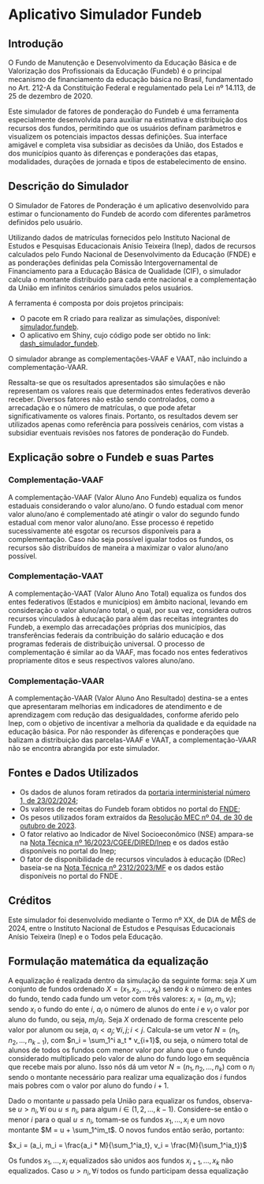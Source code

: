 # Aplicativo Simulador Fundeb

## Introdução

O Fundo de Manutenção e Desenvolvimento da Educação Básica e de Valorização dos Profissionais da Educação (Fundeb) é o principal mecanismo de financiamento da educação básica no Brasil, fundamentado no Art. 212-A da Constituição Federal e regulamentado pela Lei nº 14.113, de 25 de dezembro de 2020.

Este simulador de fatores de ponderação do Fundeb é uma ferramenta especialmente desenvolvida para auxiliar na estimativa e distribuição dos recursos dos fundos, permitindo que os usuários definam parâmetros e visualizem os potenciais impactos dessas definições. Sua interface amigável e completa visa subsidiar as decisões da União, dos Estados e dos municípios quanto às diferenças e ponderações das etapas, modalidades, durações de jornada e tipos de estabelecimento de ensino.

## Descrição do Simulador

O Simulador de Fatores de Ponderação é um aplicativo desenvolvido para estimar o funcionamento do Fundeb de acordo com diferentes parâmetros definidos pelo usuário. 

Utilizando dados de matrículas fornecidos pelo Instituto Nacional de Estudos e Pesquisas Educacionais Anísio Teixeira (Inep), dados de recursos calculados pelo Fundo Nacional de Desenvolvimento da Educação (FNDE) e as ponderações definidas pela Comissão Intergovernamental de Financiamento para a Educação Básica de Qualidade (CIF), o simulador calcula o montante distribuído para cada ente nacional e a complementação da União em infinitos cenários simulados pelos usuários. 

A ferramenta é composta por dois projetos principais:

*	O pacote em R criado para realizar as simulações, disponível: [simulador.fundeb](https://github.com/mellohenrique/simulador.fundeb).
*	O aplicativo em Shiny, cujo código pode ser obtido no link: [dash_simulador_fundeb](https://github.com/mellohenrique/dash_simulador_fundeb).

O simulador abrange as complementações-VAAF e VAAT, não incluindo a complementação-VAAR.

Ressalta-se que os resultados apresentados são simulações e não representam os valores reais que determinados entes federativos deverão receber. Diversos fatores não estão sendo controlados, como a arrecadação e o número de matrículas, o que pode afetar significativamente os valores finais. Portanto, os resultados devem ser utilizados apenas como referência para possíveis cenários, com vistas a subsidiar eventuais revisões nos fatores de ponderação do Fundeb.

##	Explicação sobre o Fundeb e suas Partes

###	Complementação-VAAF

A complementação-VAAF (Valor Aluno Ano Fundeb) equaliza os fundos estaduais considerando o valor aluno/ano. O fundo estadual com menor valor aluno/ano é complementado até atingir o valor do segundo fundo estadual com menor valor aluno/ano. Esse processo é repetido sucessivamente até esgotar os recursos disponíveis para a complementação. Caso não seja possível igualar todos os fundos, os recursos são distribuídos de maneira a maximizar o valor aluno/ano possível.

###	Complementação-VAAT

A complementação-VAAT (Valor Aluno Ano Total) equaliza os fundos dos entes federativos (Estados e municípios) em âmbito nacional, levando em consideração o valor aluno/ano total, o qual, por sua vez, considera outros recursos vinculados à educação para além das receitas integrantes do Fundeb, a exemplo das arrecadações próprias dos municípios, das transferências federais da contribuição do salário educação e dos programas federais de distribuição universal. O processo de complementação é similar ao da VAAF, mas focado nos entes federativos propriamente ditos e seus respectivos valores aluno/ano.

###	Complementação-VAAR

A complementação-VAAR (Valor Aluno Ano Resultado) destina-se a entes que apresentaram melhorias em indicadores de atendimento e de aprendizagem com redução das desigualdades, conforme aferido pelo Inep, com o objetivo de incentivar a melhoria da qualidade e da equidade na educação básica. Por não responder às diferenças e ponderações que balizam a distribuição das parcelas-VAAF e VAAT, a complementação-VAAR não se encontra abrangida por este simulador.

##  Fontes e Dados Utilizados

* Os dados de alunos foram retirados da [portaria interministerial número 1, de 23/02/2024](https://www.gov.br/fnde/pt-br/acesso-a-informacao/acoes-e-programas/financiamento/fundeb/matriculas-da-educacao-basica/copy_of_2024-com-base-na-portaria-interministerial-no-6-de-28-12-2023);
* Os valores de receitas do Fundeb foram obtidos no portal do [FNDE](https://www.gov.br/fnde/pt-br/acesso-a-informacao/acoes-e-programas/financiamento/fundeb/2024-1);
* Os pesos utilizados foram extraídos da [Resolução MEC nº 04, de 30 de outubro de 2023](https://www.gov.br/mec/pt-br/acesso-a-informacao/participacao-social/conselhos-e-orgaos-colegiados/comissao-intergovernamental-fundeb/Resoluo4_30102023.pdf).
* O fator relativo ao Indicador de Nível Socioeconômico (NSE) ampara-se na [Nota Técnica nº 16/2023/CGEE/DIRED/Inep](https://download.inep.gov.br/areas_de_atuacao/fundeb/nota_tecnica_16_2023.pdf)  e os dados estão disponíveis no portal do Inep;
* O fator de disponibilidade de recursos vinculados à educação (DRec) baseia-se na [Nota Técnica nº 2312/2023/MF](https://www.gov.br/mec/pt-br/acesso-a-informacao/participacao-social/conselhos-e-orgaos-colegiados/comissao-intergovernamental-fundeb/Nota_Tecnica_2312_2023_MF.pdf)  e os dados estão disponíveis no portal do FNDE .

## Créditos

Este simulador foi desenvolvido mediante o Termo nº XX, de DIA de MÊS de 2024, entre o Instituto Nacional de Estudos e Pesquisas Educacionais Anísio Teixeira (Inep) e o Todos pela Educação.

## Formulação matemática da equalização

A equalização é realizada dentro da simulação da seguinte forma: seja $X$ um conjunto de fundos ordenado $X = (x_1, x_2, ..., x_k)$ sendo $k$ o número de entes do fundo, tendo cada fundo um vetor com três valores: $x_i = (a_i, m_i, v_i)$; sendo $x_i$ o fundo do ente $i$, $a_i$ o número de alunos do ente $i$ e $v_i$ o valor por aluno do fundo, ou seja, $m_i/a_i$. Seja $X$ ordenado de forma crescente pelo valor por alunom ou seja, $a_i < a_j; \forall i,j; i<j$. Calcula-se um vetor $N = (n_1, n_2, ..., n_{k-1})$, com $n_i = \sum_1^i a_t * v_{i+1}$, ou seja, o número total de alunos de todos os fundos com menor valor por aluno que o fundo considerado multiplicado pelo valor de aluno do fundo logo em sequência que recebe mais por aluno. Isso nós dá um vetor $N = (n_1, n_2, ..., n_k)$ com o $n_i$ sendo o montante necessário para realizar uma equalização dos $i$ fundos mais pobres com o valor por aluno do fundo $i+1$.

Dado o montante $u$ passado pela União para equalizar os fundos, observa-se $u > n_i, \forall i$ ou $u \leq n_i$, para algum $i \in (1, 2, ..., k - 1)$. Considere-se então o menor $i$ para o qual $u \leq n_i$, tomam-se os fundos $x_1, ..., x_i$ e um novo montante $M = u + \sum_1^im_t$. O novos fundos então serão, portanto:

$x_i = (a_i, m_i = \frac{a_i * M}{\sum_1^ia_t}, v_i = \frac{M}{\sum_1^ia_t})$

Os fundos $x_1, ..., x_i$ equalizados são unidos aos fundos $x_{i+1}, ..., x_k$ não equalizados. Caso $u > n_i, \forall i$ todos os fundo participam dessa equalização


